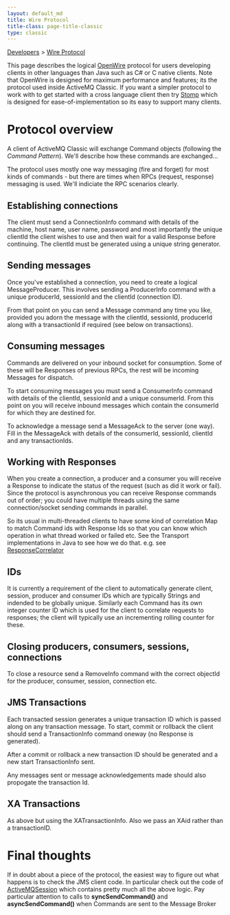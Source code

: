 ```yaml
---
layout: default_md
title: Wire Protocol 
title-class: page-title-classic
type: classic
---
```


[Developers](developers) > [Wire Protocol](wire-protocol)


This page describes the logical [OpenWire](openwire) protocol for users developing clients in other languages than Java such as C# or C native clients. Note that OpenWire is designed for maximum performance and features; its the protocol used inside ActiveMQ Classic. If you want a simpler protocol to work with to get started with a cross language client then try [Stomp](stomp) which is designed for ease-of-implementation so its easy to support many clients.

Protocol overview
=================

A client of ActiveMQ Classic will exchange Command objects (following the _Command Pattern_). We'll describe how these commands are exchanged...

The protocol uses mostly one way messaging (fire and forget) for most kinds of commands - but there are times when RPCs (request, response) messaging is used. We'll indiciate the RPC scenarios clearly.

Establishing connections
------------------------

The client must send a ConnectionInfo command with details of the machine, host name, user name, password and most importantly the unique clientId the client wishes to use and then wait for a valid Response before continuing. The clientId must be generated using a unique string generator.

Sending messages
----------------

Once you've established a connection, you need to create a logical MessageProducer. This involves sending a ProducerInfo command with a unique producerId, sessionId and the clientId (connection ID).

From that point on you can send a Message command any time you like, provided you adorn the message with the clientId, sessionId, producerId along with a transactionId if required (see below on transactions).

Consuming messages
------------------

Commands are delivered on your inbound socket for consumption. Some of these will be Responses of previous RPCs, the rest will be incoming Messages for dispatch.

To start consuming messages you must send a ConsumerInfo command with details of the clientId, sessionId and a unique consumerId. From this point on you will receive inbound messages which contain the consumerId for which they are destined for.

To acknowledge a message send a MessageAck to the server (one way). Fill in the MessageAck with details of the consumerId, sessionId, clientId and any transactionIds.

Working with Responses
----------------------

When you create a connection, a producer and a consumer you will receive a Response to indicate the status of the request (such as did it work or fail). Since the protocol is asynchronous you can receive Response commands out of order; you could have multiple threads using the same connection/socket sending commands in parallel.

So its usual in multi-threaded clients to have some kind of correlation Map to match Command ids with Response Ids so that you can know which operation in what thread worked or failed etc. See the Transport implementations in Java to see how we do that. e.g. see [ResponseCorrelator](https://svn.apache.org/repos/asf/incubator/activemq/trunk/activemq-core/src/main/java/org/apache/activemq/transport/ResponseCorrelator.java)

IDs
---

It is currently a requirement of the client to automatically generate client, session, producer and consumer IDs which are typically Strings and indended to be globally unique. Similarly each Command has its own integer counter ID which is used for the client to correlate requests to responses; the client will typically use an incrementing rolling counter for these.

Closing producers, consumers, sessions, connections
---------------------------------------------------

To close a resource send a RemoveInfo command with the correct objectId for the producer, consumer, session, connection etc.

JMS Transactions
----------------

Each transacted session generates a unique transaction ID which is passed along on any transaction message. To start, commit or rollback the client should send a TransactionInfo command oneway (no Response is generated).

After a commit or rollback a new transaction ID should be generated and a new start TransactionInfo sent.

Any messages sent or message acknowledgements made should also propogate the transaction Id.

XA Transactions
---------------

As above but using the XATransactionInfo. Also we pass an XAid rather than a transactionID.

Final thoughts
==============

If in doubt about a piece of the protocol, the easiest way to figure out what happens is to check the JMS client code. In particular check out the code of [ActiveMQSession](http://activemq.codehaus.org/maven/xref/org/activemq/ActiveMQSession.html) which contains pretty much all the above logic. Pay particular attention to calls to **syncSendCommand()** and **asyncSendCommand()** when Commands are sent to the Message Broker

